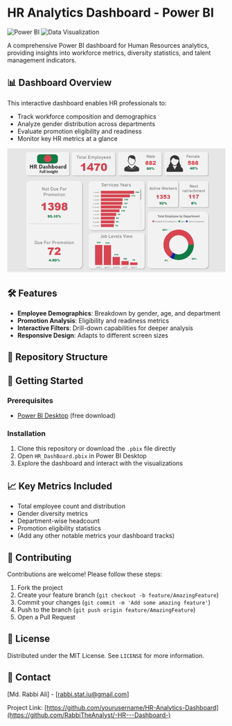 # HR Analytics Dashboard - Power BI

![Power BI](https://img.shields.io/badge/Power_BI-F2C811?style=for-the-badge&logo=Power%20BI&logoColor=black)
![Data Visualization](https://img.shields.io/badge/Data_Visualization-2F4F4F?style=for-the-badge)

A comprehensive Power BI dashboard for Human Resources analytics, providing insights into workforce metrics, diversity statistics, and talent management indicators.

## 📊 Dashboard Overview

This interactive dashboard enables HR professionals to:
- Track workforce composition and demographics
- Analyze gender distribution across departments
- Evaluate promotion eligibility and readiness
- Monitor key HR metrics at a glance

![HR Dashboard Preview](Dashboard.png)

## 🛠️ Features

- **Employee Demographics**: Breakdown by gender, age, and department
- **Promotion Analysis**: Eligibility and readiness metrics
- **Interactive Filters**: Drill-down capabilities for deeper analysis
- **Responsive Design**: Adapts to different screen sizes

## 📂 Repository Structure





## 🚀 Getting Started

### Prerequisites
- [Power BI Desktop](https://powerbi.microsoft.com/en-us/desktop/) (free download)

### Installation
1. Clone this repository or download the `.pbix` file directly
2. Open `HR_DashBoard.pbix` in Power BI Desktop
3. Explore the dashboard and interact with the visualizations

## 📈 Key Metrics Included

- Total employee count and distribution
- Gender diversity metrics
- Department-wise headcount
- Promotion eligibility statistics
- (Add any other notable metrics your dashboard tracks)

## 🤝 Contributing

Contributions are welcome! Please follow these steps:
1. Fork the project
2. Create your feature branch (`git checkout -b feature/AmazingFeature`)
3. Commit your changes (`git commit -m 'Add some amazing feature'`)
4. Push to the branch (`git push origin feature/AmazingFeature`)
5. Open a Pull Request

## 📄 License

Distributed under the MIT License. See `LICENSE` for more information.

## 📧 Contact

[Md. Rabbi Ali] - [rabbi.stat.iu@gmail.com] 

Project Link: [https://github.com/yourusername/HR-Analytics-Dashboard](https://github.com/RabbiTheAnalyst/-HR---Dashboard-)

